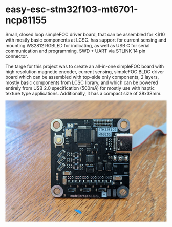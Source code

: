 # easy-esc-stm32f103-mt6701-ncp81155

Small, closed loop simpleFOC driver board, that can be assembled for &lt;$10 with mostly basic components at LCSC. has support for current sensing and mounting WS2812 RGBLED for indicating, as well as USB C for serial communication and programming. SWD + UART via STLINK 14 pin connector.

The targe for this project was to create an all-in-one simpleFOC board with high resolution magnetic encoder, current sensing, simpleFOC BLDC driver board which can be assembled with top-side only components, 2 layers, mostly basic components from LCSC library, and which can be powered entirely from USB 2.0 specification (500mA) for mostly use with haptic texture type applications. Additionally, it has a compact size of 38x38mm.

![3D render of PCB](/easy-esc.jpg)
